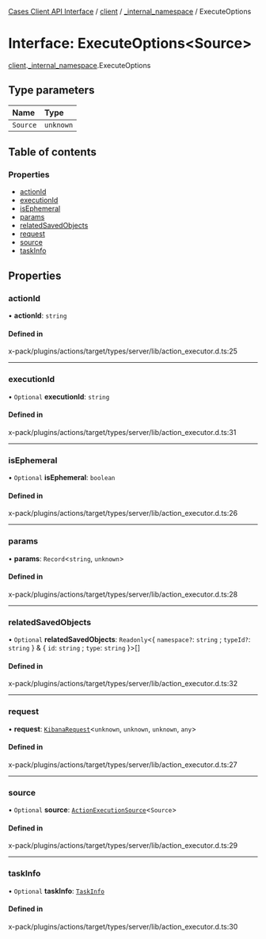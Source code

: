 [Cases Client API Interface](../README.md) / [client](../modules/client.md) / [\_internal\_namespace](../modules/client._internal_namespace.md) / ExecuteOptions

# Interface: ExecuteOptions<Source\>

[client](../modules/client.md).[_internal_namespace](../modules/client._internal_namespace.md).ExecuteOptions

## Type parameters

| Name | Type |
| :------ | :------ |
| `Source` | `unknown` |

## Table of contents

### Properties

- [actionId](client._internal_namespace.ExecuteOptions.md#actionid)
- [executionId](client._internal_namespace.ExecuteOptions.md#executionid)
- [isEphemeral](client._internal_namespace.ExecuteOptions.md#isephemeral)
- [params](client._internal_namespace.ExecuteOptions.md#params)
- [relatedSavedObjects](client._internal_namespace.ExecuteOptions.md#relatedsavedobjects)
- [request](client._internal_namespace.ExecuteOptions.md#request)
- [source](client._internal_namespace.ExecuteOptions.md#source)
- [taskInfo](client._internal_namespace.ExecuteOptions.md#taskinfo)

## Properties

### actionId

• **actionId**: `string`

#### Defined in

x-pack/plugins/actions/target/types/server/lib/action_executor.d.ts:25

___

### executionId

• `Optional` **executionId**: `string`

#### Defined in

x-pack/plugins/actions/target/types/server/lib/action_executor.d.ts:31

___

### isEphemeral

• `Optional` **isEphemeral**: `boolean`

#### Defined in

x-pack/plugins/actions/target/types/server/lib/action_executor.d.ts:26

___

### params

• **params**: `Record`<`string`, `unknown`\>

#### Defined in

x-pack/plugins/actions/target/types/server/lib/action_executor.d.ts:28

___

### relatedSavedObjects

• `Optional` **relatedSavedObjects**: `Readonly`<{ `namespace?`: `string` ; `typeId?`: `string`  } & { `id`: `string` ; `type`: `string`  }\>[]

#### Defined in

x-pack/plugins/actions/target/types/server/lib/action_executor.d.ts:32

___

### request

• **request**: [`KibanaRequest`](../classes/client._internal_namespace.KibanaRequest.md)<`unknown`, `unknown`, `unknown`, `any`\>

#### Defined in

x-pack/plugins/actions/target/types/server/lib/action_executor.d.ts:27

___

### source

• `Optional` **source**: [`ActionExecutionSource`](client._internal_namespace.ActionExecutionSource.md)<`Source`\>

#### Defined in

x-pack/plugins/actions/target/types/server/lib/action_executor.d.ts:29

___

### taskInfo

• `Optional` **taskInfo**: [`TaskInfo`](client._internal_namespace.TaskInfo.md)

#### Defined in

x-pack/plugins/actions/target/types/server/lib/action_executor.d.ts:30
